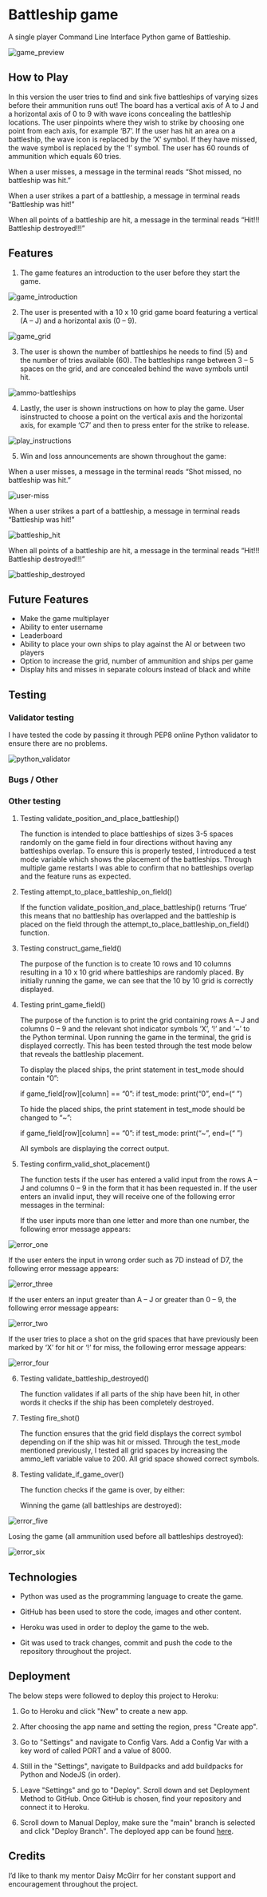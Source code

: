 # Battleship game



A single player Command Line Interface Python game of Battleship.

![game_preview](https://github.com/krigla3/battleships-game/blob/main/docs/game_preview.jpg)



## How to Play


In this version the user tries to find and sink five battleships of varying sizes before their ammunition runs out! The board has a vertical axis of A to J and a horizontal axis of 0 to 9 with wave icons concealing the battleship locations. The user pinpoints where they wish to strike by choosing one point from each axis, for example ‘B7’. If the user has hit an area on a battleship, the wave icon is replaced by the ‘X’ symbol. If they have missed, the wave symbol is replaced by the ‘!’ symbol. The user has 60 rounds of ammunition which equals 60 tries. 

When a user misses, a message in the terminal reads “Shot missed, no battleship was hit.”

When a user strikes a part of a battleship, a message in terminal reads “Battleship was hit!”

When all points of a battleship are hit, a message in the terminal reads “Hit!!! Battleship destroyed!!!”



## Features


1. The game features an introduction to the user before they start the game.

![game_introduction](https://github.com/krigla3/battleships-game/blob/main/docs/game_introduction.jpg)


2. The user is presented with a 10 x 10 grid game board featuring a vertical (A – J) and a horizontal axis (0 – 9).

![game_grid](https://github.com/krigla3/battleships-game/blob/main/docs/game_grid.jpg)


3. The user is shown the number of battleships he needs to find (5) and the number of tries available (60). 
   The battleships range between 3 – 5 spaces on the grid, and are concealed behind the wave symbols until hit.
   
![ammo-battleships](https://github.com/krigla3/battleships-game/blob/main/docs/ammo-battleships.jpg)


4. Lastly, the user is shown instructions on how to play the game. 
   User isinstructed to choose a point on the vertical axis and the horizontal axis, for
   example ‘C7’ and then to press enter for the strike to release.

![play_instructions](https://github.com/krigla3/battleships-game/blob/main/docs/play_instructions.jpg)


5. Win and loss announcements are shown throughout the game:

When a user misses, a message in the terminal reads “Shot missed, no battleship was hit.”

![user-miss](https://github.com/krigla3/battleships-game/blob/main/docs/user-miss.gif)


When a user strikes a part of a battleship, a message in terminal reads “Battleship was hit!”

![battleship_hit](https://github.com/krigla3/battleships-game/blob/main/docs/battleship_hit.gif)


When all points of a battleship are hit, a message in the terminal reads “Hit!!! Battleship destroyed!!!”

![battleship_destroyed](https://github.com/krigla3/battleships-game/blob/main/docs/battleship_destroyed.gif)



## Future Features

* Make the game multiplayer
* Ability to enter username
* Leaderboard
* Ability to place your own ships to play against the AI or between two players
* Option to increase the grid, number of ammunition and ships per game
* Display hits and misses in separate colours instead of black and white



## Testing


### Validator testing

I have tested the code by passing it through PEP8 online Python validator to ensure there are no problems.

![python_validator](https://github.com/krigla3/battleships-game/blob/main/docs/python_validator.jpg)


### Bugs / Other


### Other testing

1. Testing validate_position_and_place_battleship()

   The function is intended to place battleships of sizes 3-5 spaces randomly on the game field 
   in four directions without having any battleships overlap. To ensure this is properly tested, 
   I introduced a test mode variable which shows the placement of the battleships. 
   Through multiple game restarts I was able to confirm that no battleships overlap 
   and the feature runs as expected.


2. Testing attempt_to_place_battleship_on_field()

   If the function validate_position_and_place_battleship() returns ‘True’ this means that 
   no battleship has overlapped and the battleship is placed on the field through the 
   attempt_to_place_battleship_on_field() function.


3. Testing construct_game_field()

   The purpose of the function is to create 10 rows and 10 columns resulting in a 10 x 10 grid 
   where battleships are randomly placed. By initially running the game, 
   we can see that the 10 by 10 grid is correctly displayed. 


4. Testing print_game_field()

   The purpose of the function is to print the grid containing rows A – J and columns 0 – 9 
   and the relevant shot indicator symbols ‘X’, ‘!’ and ‘~’ to the Python terminal. 
   Upon running the game in the terminal, the grid is displayed correctly. 
   This has been tested through the test mode below that reveals the battleship placement.

   To display the placed ships, the print statement in test_mode should contain “0”:

   if game_field[row][column] == “0”:
         if test_mode:
               print(“0”, end=(“ ”)

   To hide the placed ships, the print statement in test_mode should be changed to “~”:

   if game_field[row][column] == “0”:
         if test_mode:
               print(“~”, end=(“ ”)

   All symbols are displaying the correct output.


5. Testing confirm_valid_shot_placement()

   The function tests if the user has entered a valid input from the rows A – J and columns 0 – 9 
   in the form that it has been requested in. If the user enters an invalid input, 
   they will receive one of the following error messages in the terminal:

   If the user inputs more than one letter and more than one number, the following error message appears:

![error_one](https://github.com/krigla3/battleships-game/blob/main/docs/error_one.gif) 


   If the user enters the input in wrong order such as 7D instead of D7, the following error message appears:

![error_three](https://github.com/krigla3/battleships-game/blob/main/docs/error_three.gif)


   If the user enters an input greater than A – J or greater than 0 – 9, the following error message appears:

![error_two](https://github.com/krigla3/battleships-game/blob/main/docs/error_two.gif)


   If the user tries to place a shot on the grid spaces that have previously been marked by ‘X’ for hit or ‘!’ for miss, 
   the following error message appears:

![error_four](https://github.com/krigla3/battleships-game/blob/main/docs/error_four.gif)


6. Testing validate_battleship_destroyed()

   The function validates if all parts of the ship have been hit, 
   in other words it checks if the ship has been completely destroyed. 


7. Testing fire_shot()

   The function ensures that the grid field displays the correct symbol depending on if the ship was hit or missed. 
   Through the test_mode mentioned previously, I tested all grid spaces by increasing the ammo_left variable value to 200. 
   All grid space showed correct symbols.


8. Testing validate_if_game_over()

   The function checks if the game is over, by either:

   Winning the game (all battleships are destroyed):

![error_five](https://github.com/krigla3/battleships-game/blob/main/docs/error_five.gif)


   Losing the game (all ammunition used before all battleships destroyed):

![error_six](https://github.com/krigla3/battleships-game/blob/main/docs/error_six.gif)


## Technologies

* Python was used as the programming language to create the game.

* GitHub has been used to store the code, images and other content.

* Heroku was used in order to deploy the game to the web.

* Git was used to track changes, commit and push the code to the repository throughout the project.


## Deployment

The below steps were followed to deploy this project to Heroku:

1. Go to Heroku and click "New" to create a new app.

2. After choosing the app name and setting the region, press "Create app".

3. Go to "Settings" and navigate to Config Vars. Add a Config Var with a key word of called PORT and a value of 8000.

4. Still in the "Settings", navigate to Buildpacks and add buildpacks for Python and NodeJS (in order).

5. Leave "Settings" and go to "Deploy". Scroll down and set Deployment Method to GitHub. 
   Once GitHub is chosen, find your repository and connect it to Heroku.

6. Scroll down to Manual Deploy, make sure the "main" branch is selected and click "Deploy Branch".
   The deployed app can be found [here](https://battleship-game1.herokuapp.com/).


## Credits

I’d like to thank my mentor Daisy McGirr for her constant support and encouragement throughout the project.







    






















